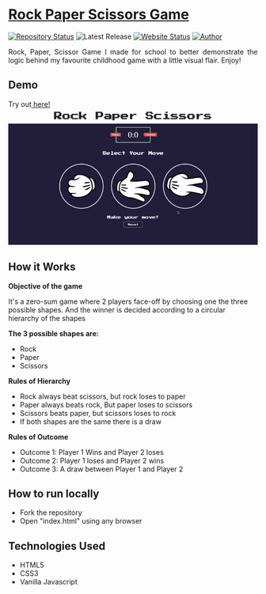# <a href="https://adam20058.github.io/Rock-Paper-Scissors/" target="_blank"> Rock Paper Scissors Game</a>

[![Repository Status](https://img.shields.io/badge/Repository%20Status-Maintained-dark%20green.svg)](https://github.com/Adam20058/Rock-Paper-Scissors)
![Latest Release](https://img.shields.io/github/last-commit/Adam20058/Rock-Paper-Scissors)
[![Website Status](https://img.shields.io/badge/Website%20Status-Online-green)](https://adam20058.github.io/Rock-Paper-Scissors/)
[![Author](https://img.shields.io/badge/Author-Adam%20Jemal-blue.svg)](https://www.linkedin.com/in/adamjemal/)

<p align="justify"> Rock, Paper, Scissor Game I made for school to better demonstrate the logic behind my favourite childhood game with a little visual flair. Enjoy!</p>

## Demo

Try out<a href = "https://adam20058.github.io/Rock-Paper-Scissors/"> here! </a>
![](./images/demo.gif)

## How it Works

<div>
  <b>Objective of the game</b><br/>
  <p>It's a zero-sum game where 2 players face-off by choosing one the three possible shapes. And the winner is decided according to a circular hierarchy of the shapes</p>
  </div>
<div>
<b>The 3 possible shapes are:</b>
<ul>
<li>Rock</li>
<li>Paper</li>
<li>Scissors</li>
</ul>
</div>

<div>
  <b>Rules of Hierarchy</b><br/>
<ul>
<li>Rock always beat scissors, but rock loses to paper</li>
<li>Paper always beats rock, But paper loses to scissors</li>
<li>Scissors beats paper, but scissors loses to rock</li>
<li>If both shapes are the same there is a draw</li>
</ul>
</div>

<div>
  <b>Rules of Outcome</b><br/>
<ul>
<li>Outcome 1: Player 1 Wins and Player 2 loses</li>
<li>Outcome 2: Player 1 loses and Player 2 wins</li>
<li>Outcome 3: A draw between Player 1 and Player 2</li>
</ul>
</div>

## How to run locally

<div>
<ul>
<li>Fork the repository</li>
<li>Open "index.html" using any browser</li>
</ul>
</div>

## Technologies Used

<div>
<ul>
<li>HTML5</li>
<li>CSS3</li>
<li>Vanilla Javascript</li>
</ul>
</div>
